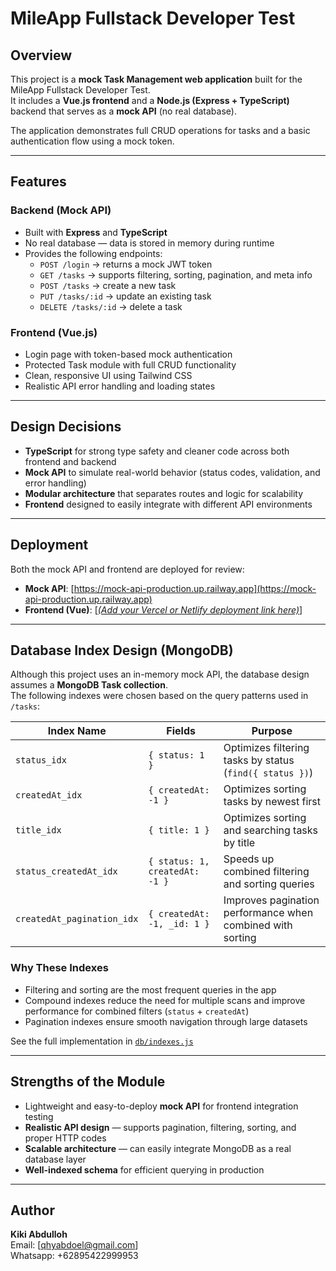 # MileApp Fullstack Developer Test

## Overview

This project is a **mock Task Management web application** built for the MileApp Fullstack Developer Test.  
It includes a **Vue.js frontend** and a **Node.js (Express + TypeScript)** backend that serves as a **mock API** (no real database).

The application demonstrates full CRUD operations for tasks and a basic authentication flow using a mock token.

---

## Features

### Backend (Mock API)

- Built with **Express** and **TypeScript**
- No real database — data is stored in memory during runtime
- Provides the following endpoints:
  - `POST /login` → returns a mock JWT token
  - `GET /tasks` → supports filtering, sorting, pagination, and meta info
  - `POST /tasks` → create a new task
  - `PUT /tasks/:id` → update an existing task
  - `DELETE /tasks/:id` → delete a task

### Frontend (Vue.js)

- Login page with token-based mock authentication
- Protected Task module with full CRUD functionality
- Clean, responsive UI using Tailwind CSS
- Realistic API error handling and loading states

---

## Design Decisions

- **TypeScript** for strong type safety and cleaner code across both frontend and backend
- **Mock API** to simulate real-world behavior (status codes, validation, and error handling)
- **Modular architecture** that separates routes and logic for scalability
- **Frontend** designed to easily integrate with different API environments

---

## Deployment

Both the mock API and frontend are deployed for review:

- **Mock API**: [https://mock-api-production.up.railway.app](https://mock-api-production.up.railway.app)
- **Frontend (Vue)**: [[_(Add your Vercel or Netlify deployment link here)_](https://mileapp-test-frontend-production.up.railway.app/)]

---

## Database Index Design (MongoDB)

Although this project uses an in-memory mock API, the database design assumes a **MongoDB Task collection**.  
The following indexes were chosen based on the query patterns used in `/tasks`:

| Index Name                 | Fields                         | Purpose                                                    |
| -------------------------- | ------------------------------ | ---------------------------------------------------------- |
| `status_idx`               | `{ status: 1 }`                | Optimizes filtering tasks by status (`find({ status })`)   |
| `createdAt_idx`            | `{ createdAt: -1 }`            | Optimizes sorting tasks by newest first                    |
| `title_idx`                | `{ title: 1 }`                 | Optimizes sorting and searching tasks by title             |
| `status_createdAt_idx`     | `{ status: 1, createdAt: -1 }` | Speeds up combined filtering and sorting queries           |
| `createdAt_pagination_idx` | `{ createdAt: -1, _id: 1 }`    | Improves pagination performance when combined with sorting |

### Why These Indexes

- Filtering and sorting are the most frequent queries in the app
- Compound indexes reduce the need for multiple scans and improve performance for combined filters (`status` + `createdAt`)
- Pagination indexes ensure smooth navigation through large datasets

See the full implementation in [`db/indexes.js`](./db/indexes.js)

---

## Strengths of the Module

- Lightweight and easy-to-deploy **mock API** for frontend integration testing
- **Realistic API design** — supports pagination, filtering, sorting, and proper HTTP codes
- **Scalable architecture** — can easily integrate MongoDB as a real database layer
- **Well-indexed schema** for efficient querying in production

---

## Author

**Kiki Abdulloh**  
Email: [qhyabdoel@gmail.com]  
Whatsapp: +62895422999953
